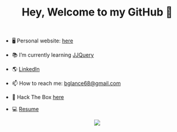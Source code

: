 <h1 align="center"> Hey, Welcome to my GitHub 👋</h1>

<!--
**BrendanGlancy/BrendanGlancy** is a ✨ _special_ ✨ repository because its `README.md` (this file) appears on your GitHub profile. -->

<br>

 <p align="left">

- 🖥 Personal website: <a href="https://brendanglancy.com/" target="_blank">here</a> <br>

- 📚 I’m currently learning <a href="https://jjquery.io/">JJQuery</a> <br>

- 🌎 <a href="https://www.linkedin.com/in/brendan-glancy/" target="-blank">LinkedIn</a> <br>

- 📫 How to reach me: bglance68@gmail.com <br>

- 🦠 Hack The Box <a href="https://app.hackthebox.eu/profile/414640" target="-blank">here</a>

- 💻 <a href="https://brendanglancy.github.io/Resume/" target="_blank"> Resume</a>

<div align="center">
  <img src="https://visitor-badge.laobi.icu/badge?page_id=brendanglancy">
</div>


